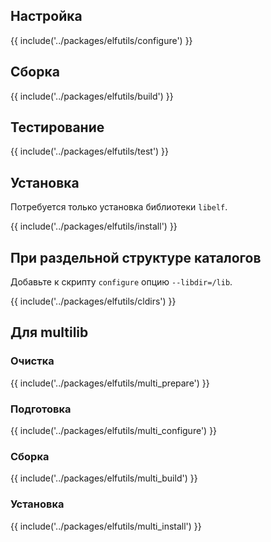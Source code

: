 <pkg :name="'elfutils'" instsize showsbu2></pkg>

## Настройка

{{ include('../packages/elfutils/configure') }}

## Сборка

{{ include('../packages/elfutils/build') }}

## Тестирование

{{ include('../packages/elfutils/test') }}

## Установка

Потребуется только установка библиотеки `libelf`.

{{ include('../packages/elfutils/install') }}

## При раздельной структуре каталогов

Добавьте к скрипту `configure` опцию `--libdir=/lib`.

{{ include('../packages/elfutils/cldirs') }}

## Для multilib

### Очистка

{{ include('../packages/elfutils/multi_prepare') }}

### Подготовка

{{ include('../packages/elfutils/multi_configure') }}

### Сборка

{{ include('../packages/elfutils/multi_build') }}

### Установка

{{ include('../packages/elfutils/multi_install') }}



